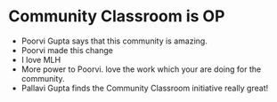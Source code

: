 # Community Classroom is OP

- Poorvi Gupta says that this community is amazing.
- Poorvi made this change
- I love MLH
- More power to Poorvi. love the work which your are doing for the community.
- Pallavi Gupta finds the Community Classroom initiative really great!

